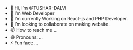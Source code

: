 - 👋 Hi, I’m @TUSHAR-DALVI
- 👀 I’m Web Developer
- 🌱 I’m currently Working on React-js and PHP Developer.
- 💞️ I’m looking to collaborate on making website.
- 📫 How to reach me ...
- 😄 Pronouns: ...
- ⚡ Fun fact: ...

<!---
TUSHAR-DALVI-09/TUSHAR-DALVI-09 is a ✨ special ✨ repository because its `README.md` (this file) appears on your GitHub profile.
You can click the Preview link to take a look at your changes.
--->

